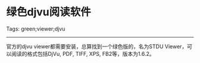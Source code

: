 # 绿色djvu阅读软件
Tags: green;viewer;djvu

------

官方的djvu viewer都需要安装，总算找到一个绿色版的，名为STDU Viewer，可以阅读的格式包括DjVu, PDF, TIFF, XPS, FB2等，版本为1.6.2。